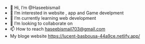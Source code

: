 - 👋 Hi, I’m @Haseebismail
- 👀 I’m interested in  website , app and Game develpment  
- 🌱 I’m currently learning  web development
- 💞️ I’m looking to collaborate on 
- 📫 How to reach haseebismail703@gmail.com
- My  bloge website https://lucent-basbousa-44a9ce.netlify.app/

<!---
Haseebismail703/Haseebismail703 is a ✨ special ✨ repository because its `README.md` (this file) appears on your GitHub profile.
You can click the Preview link to take a look at your changes.
--->
